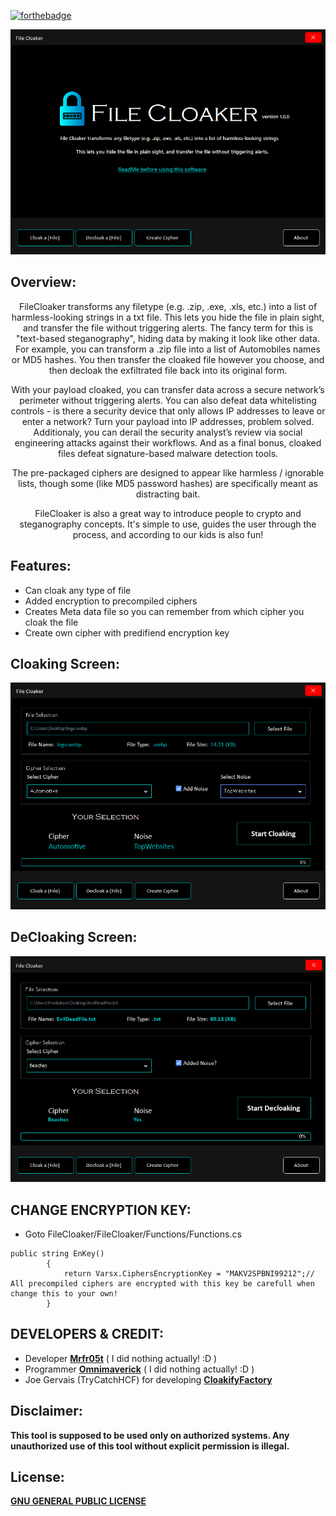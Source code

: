 [![forthebadge](https://forthebadge.com/images/badges/built-with-swag.svg)](https://forthebadge.com)

<p align="center">
  <img src="https://raw.githubusercontent.com/mrfr05t/FileCloaker/master/Images/Main.png?token=GHSAT0AAAAAACAZQZX7LL4PAW2I6C7KKZDGZBHLJGQ">  
</p>


## Overview:
<p align="center">
FileCloaker transforms any filetype (e.g. .zip, .exe, .xls, etc.) into a list of harmless-looking strings in a txt file. This lets you hide the file in plain sight, and transfer the file without triggering alerts. The fancy term for this is "text-based steganography", hiding data by making it look like other data. For example, you can transform a .zip file into a list of Automobiles names or MD5 hashes. You then transfer the cloaked file however you choose, and then decloak the exfiltrated file back into its original form.
<p align="center">
With your payload cloaked, you can transfer data across a secure network’s perimeter without triggering alerts. You can also defeat data whitelisting controls - is there a security device that only allows IP addresses to leave or enter a network? Turn your payload into IP addresses, problem solved. Additionaly, you can derail the security analyst’s review via social engineering attacks against their workflows. And as a final bonus, cloaked files defeat signature-based malware detection tools.
</p>
<p align="center">
The pre-packaged ciphers are designed to appear like harmless / ignorable lists, though some (like MD5 password hashes) are specifically meant as distracting bait.
</p>
<p align="center">
FileCloaker is also a great way to introduce people to crypto and steganography concepts. It's simple to use, guides the user through the process, and according to our kids is also fun!
</p>

## Features:

 - Can cloak any type of file
 - Added encryption to precompiled ciphers
 - Creates Meta data file so you can remember from which cipher you cloak the file 
 - Create own cipher with predifiend encryption key


## Cloaking Screen:

<p align="center">
  <img src="https://raw.githubusercontent.com/mrfr05t/FileCloaker/master/Images/Cloak.png?token=GHSAT0AAAAAACAZQZX66LEOEZMXZL4R3N22ZBHLWBQ">  
</p>
<p align="center">

## DeCloaking Screen:
<p align="center">
  <img src="https://raw.githubusercontent.com/mrfr05t/FileCloaker/master/Images/Decloak.png?token=GHSAT0AAAAAACAZQZX6XEOTHXAJJ5YCYGRMZBHL6DQ">  
</p>
<p align="center">


## CHANGE ENCRYPTION KEY:
- Goto FileCloaker/FileCloaker/Functions/Functions.cs  
```
public string EnKey()
        {
            return Varsx.CiphersEncryptionKey = "MAKV2SPBNI99212";// All precompiled ciphers are encrypted with this key be carefull when change this to your own!
        }
```

 
 ## DEVELOPERS & CREDIT:
 
 - Developer  [**Mrfr05t**](https://github.com/mrfr05t) ( I did nothing actually! :D )
 - Programmer  [**Omnimaverick**](https://github.com/Omnimaverick) ( I did nothing actually! :D )
 - Joe Gervais (TryCatchHCF)
 for developing  [**CloakifyFactory**](https://github.com/TryCatchHCF/Cloakify) 

 
 ## Disclaimer:
**This tool is supposed to be used only on authorized systems. Any unauthorized use of this tool without explicit permission is illegal.**

## License:
 [**GNU GENERAL PUBLIC LICENSE**](https://github.com/mrfr05t/FileCloaker/blob/master/LICENSE.txt) 
 
 
